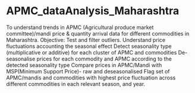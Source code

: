 # APMC_dataAnalysis_Maharashtra
To understand trends in APMC (Agricultural produce market committee)/mandi price &amp; quantity arrival data for different commodities in Maharashtra.  Objective: Test and filter outliers. Understand price fluctuations accounting the seasonal effect Detect seasonality type (multiplicative or additive) for each cluster of APMC and commodities De-seasonalise prices for each commodity and APMC according to the detected seasonality type Compare prices in APMC/Mandi with MSP(Minimum Support Price)- raw and deseasonalised Flag set of APMC/mandis and commodities with highest price fluctuation across different commodities in each relevant season, and year.
